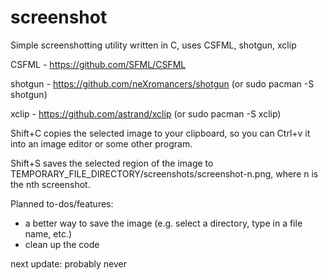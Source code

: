 # screenshot
Simple screenshotting utility written in C, uses CSFML, shotgun, xclip  

CSFML - https://github.com/SFML/CSFML

shotgun - https://github.com/neXromancers/shotgun (or sudo pacman -S shotgun)

xclip - https://github.com/astrand/xclip (or sudo pacman -S xclip)

Shift+C copies the selected image to your clipboard, so you can Ctrl+v it into an image editor or some other program.

Shift+S saves the selected region of the image to TEMPORARY_FILE_DIRECTORY/screenshots/screenshot-n.png, where n is the nth screenshot.

Planned to-dos/features: 
- a better way to save the image (e.g. select a directory, type in a file name, etc.)
- clean up the code

next update: probably never
